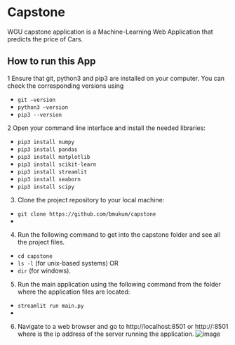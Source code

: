 # Capstone
WGU capstone application is a Machine-Learning Web Application that predicts the price of Cars.

## How to run this App

1 Ensure that git, python3 and pip3 are installed on your computer. You can check the corresponding versions using
  - `git –version`
  - `python3 –version`
  - `pip3 --version`

2 Open your command line interface and install the needed libraries:
- `pip3 install numpy`
-	`pip3 install pandas`
-	`pip3 install matplotlib`
-	`pip3 install scikit-learn`
-	`pip3 install streamlit`
-	`pip3 install seaborn`
-	`pip3 install scipy`

3.	Clone the project repository to your local machine:
- 	`git clone https://github.com/bmukum/capstone`
- 	
4.	Run the following command to get into the capstone folder and see all the project files.
-   `cd capstone`
- 	`ls -l` (for unix-based systems) OR 
- 	`dir` (for windows).

5.	Run the main application using the following command from the folder where the application files are located:
- 	`streamlit run main.py`
- 	
6.	Navigate to a web browser and go to http://localhost:8501 or http://<ip>:8501 where <ip> is the ip address of the server running the application.
![image](https://user-images.githubusercontent.com/64148017/205501797-5324a629-6f1b-4c70-8baa-e660a8ea2088.png)

